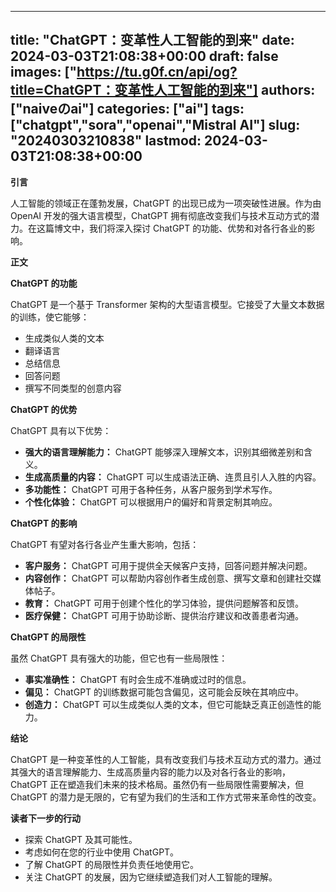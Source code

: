 
---
title: "ChatGPT：变革性人工智能的到来"
date: 2024-03-03T21:08:38+00:00
draft: false
images: ["https://tu.g0f.cn/api/og?title=ChatGPT：变革性人工智能的到来"]
authors: ["naiveのai"]
categories: ["ai"]
tags: ["chatgpt","sora","openai","Mistral AI"]
slug: "20240303210838"
lastmod: 2024-03-03T21:08:38+00:00
---
**引言**

人工智能的领域正在蓬勃发展，ChatGPT 的出现已成为一项突破性进展。作为由 OpenAI 开发的强大语言模型，ChatGPT 拥有彻底改变我们与技术互动方式的潜力。在这篇博文中，我们将深入探讨 ChatGPT 的功能、优势和对各行各业的影响。

**正文**

**ChatGPT 的功能**

ChatGPT 是一个基于 Transformer 架构的大型语言模型。它接受了大量文本数据的训练，使它能够：

* 生成类似人类的文本
* 翻译语言
* 总结信息
* 回答问题
* 撰写不同类型的创意内容

**ChatGPT 的优势**

ChatGPT 具有以下优势：

* **强大的语言理解能力：** ChatGPT 能够深入理解文本，识别其细微差别和含义。
* **生成高质量的内容：** ChatGPT 可以生成语法正确、连贯且引人入胜的内容。
* **多功能性：** ChatGPT 可用于各种任务，从客户服务到学术写作。
* **个性化体验：** ChatGPT 可以根据用户的偏好和背景定制其响应。

**ChatGPT 的影响**

ChatGPT 有望对各行各业产生重大影响，包括：

* **客户服务：** ChatGPT 可用于提供全天候客户支持，回答问题并解决问题。
* **内容创作：** ChatGPT 可以帮助内容创作者生成创意、撰写文章和创建社交媒体帖子。
* **教育：** ChatGPT 可用于创建个性化的学习体验，提供问题解答和反馈。
* **医疗保健：** ChatGPT 可用于协助诊断、提供治疗建议和改善患者沟通。

**ChatGPT 的局限性**

虽然 ChatGPT 具有强大的功能，但它也有一些局限性：

* **事实准确性：** ChatGPT 有时会生成不准确或过时的信息。
* **偏见：** ChatGPT 的训练数据可能包含偏见，这可能会反映在其响应中。
* **创造力：** ChatGPT 可以生成类似人类的文本，但它可能缺乏真正创造性的能力。

**结论**

ChatGPT 是一种变革性的人工智能，具有改变我们与技术互动方式的潜力。通过其强大的语言理解能力、生成高质量内容的能力以及对各行各业的影响，ChatGPT 正在塑造我们未来的技术格局。虽然仍有一些局限性需要解决，但 ChatGPT 的潜力是无限的，它有望为我们的生活和工作方式带来革命性的改变。

**读者下一步的行动**

* 探索 ChatGPT 及其可能性。
* 考虑如何在您的行业中使用 ChatGPT。
* 了解 ChatGPT 的局限性并负责任地使用它。
* 关注 ChatGPT 的发展，因为它继续塑造我们对人工智能的理解。